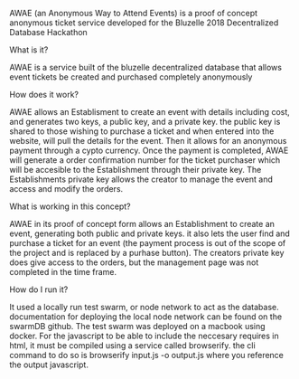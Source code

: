 
AWAE (an Anonymous Way to Attend Events) is a proof of concept anonymous ticket service developed for the Bluzelle 2018 Decentralized Database Hackathon

What is it?

AWAE is a service built of the bluzelle decentralized database that allows event tickets be created and purchased completely anonymously

How does it work?

AWAE allows an Establisment to create an event with details including cost, and generates two keys, a public key, and a private key. the public key is shared to those wishing to purchase a ticket and when entered into the website, will pull the details for the event. Then it allows for an anonymous payment through a cypto currency. Once the payment is completed, AWAE will generate a order confirmation number for the ticket purchaser which will be accesible to the Establishment through their private key. The Establishments private key allows the creator to manage the event and access and modify the orders.

What is working in this concept?

AWAE in its proof of concept form allows an Establishment to create an event, generating both public and private keys. it also lets the user find and purchase a ticket for an event (the payment process is out of the scope of the project and is replaced by a purhase button). The creators private key does give access to the orders, but the management page was not completed in the time frame.

How do I run it?

It used a locally run test swarm, or node network to act as the database. documentation for deploying the local node network can be found on the swarmDB github. The test swarm was deployed on a macbook using docker. For the javascript to be able to include the neccesary requires in html, it must be compiled using a service called browserify. the cli command to do so is browserify input.js -o output.js where you reference the output javascript.

